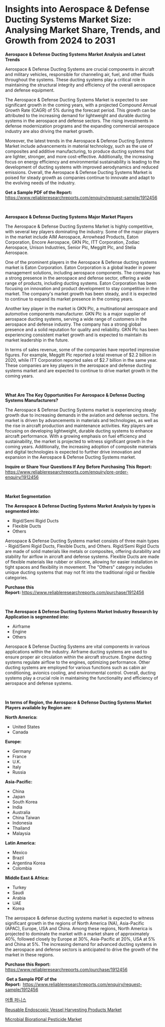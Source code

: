 <p><h1>Insights into Aerospace & Defense Ducting Systems Market Size: Analysing Market Share, Trends, and Growth from 2024 to 2031</h1></p><p><strong>Aerospace & Defense Ducting Systems Market Analysis and Latest Trends</strong></p>
<p><p>Aerospace & Defense Ducting Systems are crucial components in aircraft and military vehicles, responsible for channeling air, fuel, and other fluids throughout the systems. These ducting systems play a critical role in maintaining the structural integrity and efficiency of the overall aerospace and defense equipment.</p><p>The Aerospace & Defense Ducting Systems Market is expected to see significant growth in the coming years, with a projected Compound Annual Growth Rate (CAGR) of 5% during the forecast period. This growth can be attributed to the increasing demand for lightweight and durable ducting systems in the aerospace and defense sectors. The rising investments in defense modernization programs and the expanding commercial aerospace industry are also driving the market growth.</p><p>Moreover, the latest trends in the Aerospace & Defense Ducting Systems Market include advancements in material technology, such as the use of composites and additive manufacturing, to produce ducting systems that are lighter, stronger, and more cost-effective. Additionally, the increasing focus on energy efficiency and environmental sustainability is leading to the development of ducting systems with improved aerodynamics and reduced emissions. Overall, the Aerospace & Defense Ducting Systems Market is poised for steady growth as companies continue to innovate and adapt to the evolving needs of the industry.</p></p>
<p><strong>Get a Sample PDF of the Report:&nbsp;</strong> <a href="https://www.reliableresearchreports.com/enquiry/request-sample/1912456">https://www.reliableresearchreports.com/enquiry/request-sample/1912456</a></p>
<p>&nbsp;</p>
<p><strong>Aerospace & Defense Ducting Systems Major Market Players</strong></p>
<p><p>The Aerospace & Defense Ducting Systems Market is highly competitive, with several key players dominating the industry. Some of the major players in the market include AIM Aerospace, Arrowhead Products, Eaton Corporation, Encore Aerospace, GKN Plc, ITT Corporation, Zodiac Aerospace, Unison Industries, Senior Plc, Meggitt Plc, and Stelia Aerospace.</p><p>One of the prominent players in the Aerospace & Defense ducting systems market is Eaton Corporation. Eaton Corporation is a global leader in power management solutions, including aerospace components. The company has a strong presence in the aerospace and defense sector, offering a wide range of products, including ducting systems. Eaton Corporation has been focusing on innovation and product development to stay competitive in the market. The company's market growth has been steady, and it is expected to continue to expand its market presence in the coming years.</p><p>Another key player in the market is GKN Plc, a multinational aerospace and automotive components manufacturer. GKN Plc is a major supplier of aerospace ducting systems, serving a wide range of customers in the aerospace and defense industry. The company has a strong global presence and a solid reputation for quality and reliability. GKN Plc has been experiencing consistent market growth and is expected to maintain its market leadership in the future.</p><p>In terms of sales revenue, some of the companies have reported impressive figures. For example, Meggitt Plc reported a total revenue of $2.2 billion in 2020, while ITT Corporation reported sales of $2.7 billion in the same year. These companies are key players in the aerospace and defense ducting systems market and are expected to continue to drive market growth in the coming years.</p></p>
<p>&nbsp;</p>
<p><strong>What Are The Key Opportunities For Aerospace & Defense Ducting Systems Manufacturers?</strong></p>
<p><p>The Aerospace & Defense Ducting Systems market is experiencing steady growth due to increasing demands in the aviation and defense sectors. The market is driven by advancements in materials and technologies, as well as the rise in aircraft production and maintenance activities. Key players are focusing on developing lightweight, durable ducting systems to enhance aircraft performance. With a growing emphasis on fuel efficiency and sustainability, the market is projected to witness significant growth in the coming years. Additionally, the increasing adoption of composite materials and digital technologies is expected to further drive innovation and expansion in the Aerospace & Defense Ducting Systems market.</p></p>
<p><strong>Inquire or Share Your Questions If Any Before Purchasing This Report:</strong> <a href="https://www.reliableresearchreports.com/enquiry/pre-order-enquiry/1912456">https://www.reliableresearchreports.com/enquiry/pre-order-enquiry/1912456</a></p>
<p>&nbsp;</p>
<p><strong>Market Segmentation</strong></p>
<p><strong>The Aerospace & Defense Ducting Systems Market Analysis by types is segmented into:</strong></p>
<p><ul><li>Rigid/Semi Rigid Ducts</li><li>Flexible Ducts</li><li>Others</li></ul></p>
<p><p>Aerospace & Defense Ducting Systems market consists of three main types - Rigid/Semi Rigid Ducts, Flexible Ducts, and Others. Rigid/Semi Rigid Ducts are made of solid materials like metals or composites, offering durability and stability for airflow in aircraft and defense systems. Flexible Ducts are made of flexible materials like rubber or silicone, allowing for easier installation in tight spaces and flexibility in movement. The "Others" category includes unique ducting systems that may not fit into the traditional rigid or flexible categories.</p></p>
<p><strong>Purchase this Report:&nbsp;</strong><a href="https://www.reliableresearchreports.com/purchase/1912456">https://www.reliableresearchreports.com/purchase/1912456</a></p>
<p>&nbsp;</p>
<p><strong>The Aerospace & Defense Ducting Systems Market Industry Research by Application is segmented into:</strong></p>
<p><ul><li>Airframe</li><li>Engine</li><li>Others</li></ul></p>
<p><p>Aerospace & Defense Ducting Systems are vital components in various applications within the industry. Airframe ducting systems are used to ensure proper air circulation within the aircraft structure. Engine ducting systems regulate airflow to the engines, optimizing performance. Other ducting systems are employed for various functions such as cabin air conditioning, avionics cooling, and environmental control. Overall, ducting systems play a crucial role in maintaining the functionality and efficiency of aerospace and defense systems.</p></p>
<p>&nbsp;</p>
<p><strong>In terms of Region, the Aerospace & Defense Ducting Systems Market Players available by Region are:</strong></p>
<p>
    <p> <strong> North America: </strong>
        <ul>
            <li>United States</li>
            <li>Canada</li>
        </ul>
        </p> 
    <p> <strong> Europe: </strong>
        <ul>
            <li>Germany</li>
            <li>France</li>
            <li>U.K.</li>
            <li>Italy</li>
            <li>Russia</li>
        </ul>
        </p> 
    <p> <strong> Asia-Pacific: </strong>
        <ul>
            <li>China</li>
            <li>Japan</li>
            <li>South Korea</li>
            <li>India</li>
            <li>Australia</li>
            <li>China Taiwan</li>
            <li>Indonesia</li>
            <li>Thailand</li>
            <li>Malaysia</li>
        </ul>
        </p> 
    <p> <strong> Latin America: </strong>
        <ul>
            <li>Mexico</li>
            <li>Brazil</li>
            <li>Argentina Korea</li>
            <li>Colombia</li>
        </ul>
        </p> 
    <p> <strong> Middle East & Africa: </strong>
        <ul>
            <li>Turkey</li>
            <li>Saudi</li>
            <li>Arabia</li>
            <li>UAE</li>
            <li>Korea</li>
        </ul>
    </p>
    </p>
<p><p>The aerospace & defense ducting systems market is expected to witness significant growth in the regions of North America (NA), Asia-Pacific (APAC), Europe, USA and China. Among these regions, North America is projected to dominate the market with a market share of approximately 40%, followed closely by Europe at 30%, Asia-Pacific at 20%, USA at 5% and China at 5%. The increasing demand for advanced ducting systems in the aerospace and defense sectors is anticipated to drive the growth of the market in these regions.</p></p>
<p><strong>Purchase this Report: </strong><a href="https://www.reliableresearchreports.com/purchase/1912456">https://www.reliableresearchreports.com/purchase/1912456</a></p>
<p>&nbsp;<strong>Get a Sample PDF of the Report:&nbsp;&nbsp;</strong><a href="https://www.reliableresearchreports.com/enquiry/request-sample/1912456">https://www.reliableresearchreports.com/enquiry/request-sample/1912456</a></p>
<p><strong></strong></p>
<p><p><a href="https://medium.com/@cedricrflatley08766/%EB%A8%B8%ED%94%8C-%EA%B0%80%EB%A7%88%EB%A1%9C%EB%8A%94-%EC%8B%9C%EC%9E%A5-%EC%A0%84%EB%A7%9D-%EC%82%B0%EC%97%85-%EA%B0%9C%EC%9A%94-%EB%B0%8F-%EC%98%88%EC%B8%A1-2024%EB%85%84%EB%B6%80%ED%84%B0-2031%EB%85%84%EA%B9%8C%EC%A7%80-2a95d996aa0a">머플 퍼니스</a></p><p><a href="https://view.publitas.com/reportprime-1/reusable-endoscopic-vessel-harvesting-products-market-size-global-industry-overview-market-segmentation-and-forecast-2023-to-2030/">Reusable Endoscopic Vessel Harvesting Products Market</a></p><p><a href="https://view.publitas.com/reportprime-1/microbial-biorational-pesticide-market-size-and-examines-its-market-scope-with-a-primary-focus-on-growth-opportunities-and-forecasted-trends-spanning-from-2023-to-2030/">Microbial Biorational Pesticide Market</a></p></p>